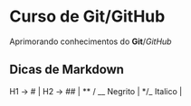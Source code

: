 # Curso de Git/GitHub

Aprimorando conhecimentos do **Git**/*GitHub*


## Dicas de Markdown 

H1 -> # | 
H2 -> ## |
** / __ Negrito |
*/_ Italico |
